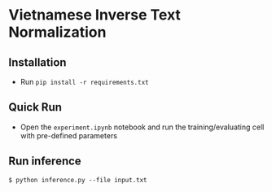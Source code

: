 # Vietnamese Inverse Text Normalization

## Installation
- Run `pip install -r requirements.txt`

## Quick Run
- Open the `experiment.ipynb` notebook and run the training/evaluating cell with pre-defined parameters

## Run inference
`$ python inference.py --file input.txt`